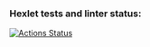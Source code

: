 ### Hexlet tests and linter status:
[![Actions Status](https://github.com/YauheniKr/python-testing-project-lvl1/workflows/hexlet-check/badge.svg)](https://github.com/YauheniKr/python-testing-project-lvl1/actions)